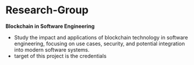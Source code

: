 # Research-Group

**Blockchain in Software Engineering**
   - Study the impact and applications of blockchain technology in software engineering, focusing on use cases, security, and potential integration into modern software systems.
   - target of this project is the credentials 


